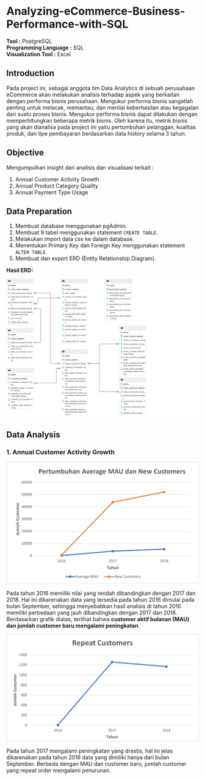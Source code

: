 # Analyzing-eCommerce-Business-Performance-with-SQL

**Tool :** PostgreSQL <br>
**Programming Language :** SQL <br>
**Visualization Tool :** Excel <br>

## Introduction
Pada project ini, sebagai anggota tim Data Analytics di sebuah perusahaan eCommerce akan melakukan analisis terhadap aspek yang berkaitan dengan performa bisnis perusahaan. Mengukur performa bisnis sangatlah penting untuk melacak, memantau, dan menilai keberhasilan atau kegagalan dari suatu proses bisnis. Mengukur performa bisnis dapat dilakukan dengan memperhitungkan beberapa metrik bisnis. Oleh karena itu, metrik bisnis yang akan dianalisa pada project ini yaitu pertumbuhan pelanggan, kualitas produk, dan tipe pembayaran berdasarkan data history selama 3 tahun.

## Objective
Mengumpulkan insight dari analisis dan visualisasi terkait :
1. Annual Customer Activity Growth
2. Annual Product Category Quality
3. Annual Payment Type Usage

## Data Preparation
1. Membuat database menggunakan pgAdmin.
2. Membuat 9 tabel menggunakan statement `CREATE TABLE`.
3. Melakukan import data csv ke dalam database.
4. Menentukan Primary Key dan Foreign Key menggunakan statement `ALTER TABLE`.
5. Membuat dan export ERD (Entity Relationship Diagram).

**Hasil ERD:**
<p align="center">
   <img src="ERD_pic.png" alt="gambarERD">
</p>


## Data Analysis
### 1. Annual Customer Activity Growth

<p align="center">
   <img src="MAU dan New Customer.png" width = 600 px alt="grafik1">
</p>

Pada tahun 2016 memiliki nilai yang rendah dibandingkan dengan 2017 dan 2018. Hal ini dikarenakan data yang tersedia pada tahun 2016 dimulai pada bulan September, sehingga menyebabkan hasil analisis di tahun 2016 memiliki perbedaan yang jauh dibandingkan dengan 2017 dan 2018. Berdasarkan grafik diatas, terlihat bahwa **customer aktif bulanan (MAU) dan jumlah customer baru mengalami peningkatan**.

<p align="center">
   <img src="Repeat Customer.png" width = 600 px alt="grafik2">
</p>

Pada tahun 2017 mengalami peningkatan yang drastis, hal ini jelas dikarenakan pada tahun 2016 data yang dimiliki hanya dari bulan September. Berbeda dengan MAU dan customer baru, jumlah customer yang repeat order mengalami penurunan.

